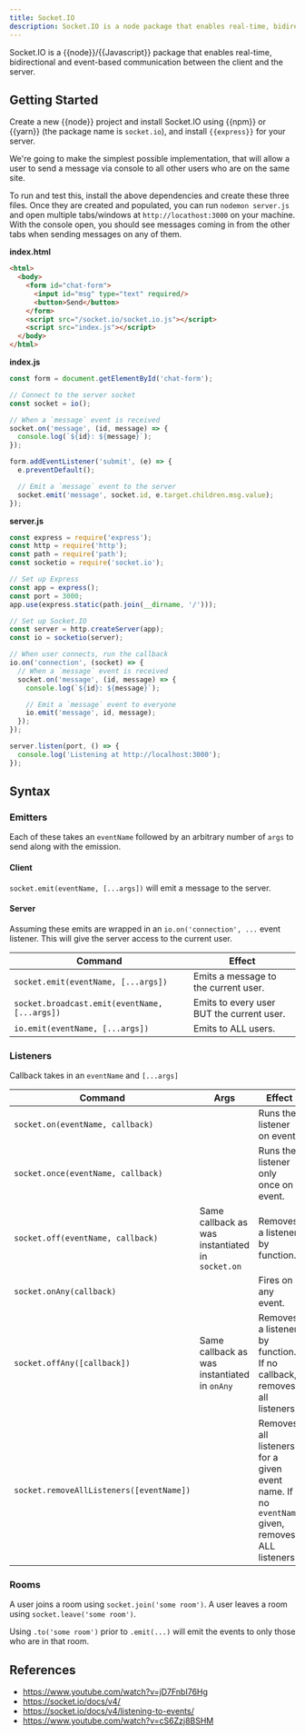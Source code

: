 ```yaml
---
title: Socket.IO
description: Socket.IO is a node package that enables real-time, bidirectional and event-based communication between the client and the server.
---
```


Socket.IO is a {{node}}/{{Javascript}} package that enables real-time, bidirectional and event-based communication between the client and the server.

## Getting Started

Create a new {{node}} project and install Socket.IO using {{npm}} or {{yarn}} (the package name is `socket.io`), and install `{{express}}` for your server.

We're going to make the simplest possible implementation, that will allow a user to send a message via console to all other users who are on the same site.

To run and test this, install the above dependencies and create these three files. Once they are created and populated, you can run `nodemon server.js` and open multiple tabs/windows at `http://locathost:3000` on your machine. With the console open, you should see messages coming in from the other tabs when sending messages on any of them.

**index.html**

```html
<html>
  <body>
    <form id="chat-form">
      <input id="msg" type="text" required/>
      <button>Send</button>
    </form>
    <script src="/socket.io/socket.io.js"></script>
    <script src="index.js"></script>
  </body>
</html>
```

**index.js**

```javascript
const form = document.getElementById('chat-form');

// Connect to the server socket
const socket = io();

// When a `message` event is received
socket.on('message', (id, message) => {
  console.log(`${id}: ${message}`);
});

form.addEventListener('submit', (e) => {
  e.preventDefault();

  // Emit a `message` event to the server
  socket.emit('message', socket.id, e.target.children.msg.value);
});
```

**server.js**

```javascript
const express = require('express');
const http = require('http');
const path = require('path');
const socketio = require('socket.io');

// Set up Express
const app = express();
const port = 3000;
app.use(express.static(path.join(__dirname, '/')));

// Set up Socket.IO
const server = http.createServer(app);
const io = socketio(server);

// When user connects, run the callback
io.on('connection', (socket) => {
  // When a `message` event is received
  socket.on('message', (id, message) => {
    console.log(`${id}: ${message}`);

    // Emit a `message` event to everyone
    io.emit('message', id, message);
  });
});

server.listen(port, () => {
  console.log('Listening at http://localhost:3000');
});
```

## Syntax

### Emitters

Each of these takes an `eventName` followed by an arbitrary number of `args` to send along with the emission.

#### Client

`socket.emit(eventName, [...args])` will emit a message to the server.

#### Server

Assuming these emits are wrapped in an `io.on('connection', ...` event listener. This will give the server access to the current user.

Command | Effect
--- | ---
`socket.emit(eventName, [...args])` |  Emits a message to the current user.
`socket.broadcast.emit(eventName, [...args])` | Emits to every user BUT the current user.
`io.emit(eventName, [...args])` | Emits to ALL users.

### Listeners

Callback takes in an `eventName` and `[...args]`

Command | Args | Effect
--- | --- | ---
`socket.on(eventName, callback)` | | Runs the listener on event.
`socket.once(eventName, callback)` | | Runs the listener only once on event.
`socket.off(eventName, callback)` | Same callback as was instantiated in `socket.on` | Removes a listener by function.
`socket.onAny(callback)` | | Fires on any event.
`socket.offAny([callback])` | Same callback as was instantiated in `onAny` | Removes a listener by function. If no callback, removes all listeners.
`socket.removeAllListeners([eventName])` | | Removes all listeners for a given event name. If no `eventName` given, removes ALL listeners.

### Rooms

A user joins a room using `socket.join('some room')`. A user leaves a room using `socket.leave('some room')`.

Using `.to('some room')` prior to `.emit(...)` will emit the events to only those who are in that room.

## References

- https://www.youtube.com/watch?v=jD7FnbI76Hg
- https://socket.io/docs/v4/
- https://socket.io/docs/v4/listening-to-events/
- https://www.youtube.com/watch?v=cS6Zzj8BSHM
